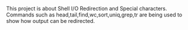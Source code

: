 This project is about Shell I/O Redirection and Special characters.
Commands such as head,tail,find,wc,sort,uniq,grep,tr are being used to show how output can be redirected.
